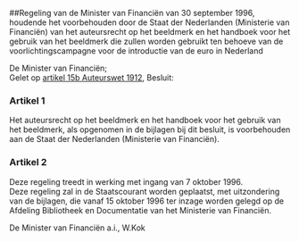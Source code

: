 <meta http-equiv='Content-Type' content='text/html; charset=utf-8' />

##Regeling van de Minister van Financiën van 30 september 1996, houdende het voorbehouden door de Staat der Nederlanden (Ministerie van Financiën) van het auteursrecht op het beeldmerk en het handboek voor het gebruik van het beeldmerk die zullen worden gebruikt ten behoeve van de voorlichtingscampagne voor de introductie van de euro in Nederland

De Minister van Financiën;  
Gelet op [artikel 15b Auteurswet 1912](../../../../../../wet/auteurswet/BWBR0001886/README.md),
Besluit:    

### Artikel  1  

Het auteursrecht op het beeldmerk en het handboek voor het gebruik van het beeldmerk, als opgenomen in de bijlagen bij dit besluit, is voorbehouden aan de Staat der Nederlanden (Ministerie van Financiën).  

### Artikel  2  

Deze regeling treedt in werking met ingang van 7 oktober 1996.  
Deze regeling zal in de Staatscourant worden geplaatst, met uitzondering van de bijlagen, die vanaf 15 oktober 1996 ter inzage worden gelegd op de Afdeling Bibliotheek en Documentatie van het Ministerie van Financiën.   

De 
Minister van Financiën a.i., 
W.Kok    
